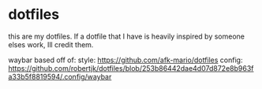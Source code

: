 # dotfiles

this are my dotfiles. If a dotfile that I have is heavily inspired by someone elses work, Ill credit them.

waybar based off of:
style: https://github.com/afk-mario/dotfiles
config: https://github.com/robertjk/dotfiles/blob/253b86442dae4d07d872e8b963fa33b5f8819594/.config/waybar

